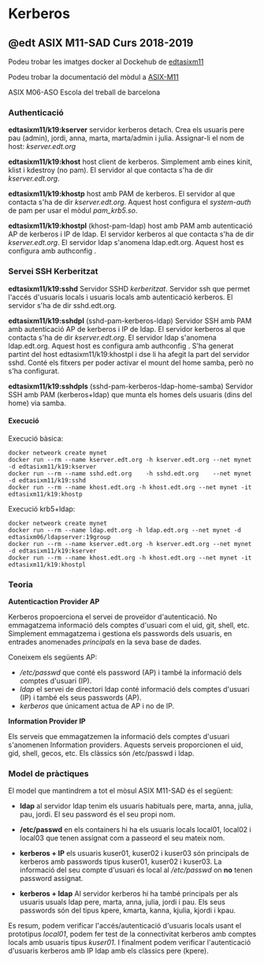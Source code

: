 # Kerberos
## @edt ASIX M11-SAD Curs 2018-2019

Podeu trobar les imatges docker al Dockehub de [edtasixm11](https://hub.docker.com/u/edtasixm11/)

Podeu trobar la documentació del mòdul a [ASIX-M11](https://sites.google.com/site/asixm11edt/)

ASIX M06-ASO Escola del treball de barcelona


### Authenticació

**edtasixm11/k19:kserver** servidor kerberos detach. Crea els usuaris pere
  pau (admin), jordi, anna, marta, marta/admin i julia.
  Assignar-li el nom de host: *kserver.edt.org*

**edtasixm11/k19:khost** host client de kerberos. Simplement amb eines 
  kinit, klist i kdestroy (no pam). El servidor al que contacta s'ha 
  de dir *kserver.edt.org*.

**edtasixm11/k19:khostp** host amb PAM de  kerberos. El servidor al que contacta s'ha
  de dir *kserver.edt.org*. Aquest host configura el *system-auth* de pam per usar el
  mòdul *pam_krb5.so*.

**edtasixm11/k19:khostpl** (khost-pam-ldap) host amb PAM amb autenticació AP de  kerberos i IP de ldap.
  El servidor kerberos al que contacta s'ha de dir *kserver.edt.org*. El servidor ldap
  s'anomena ldap.edt.org. Aquest host es configura amb authconfig .

### Servei SSH Kerberitzat

**edtasixm11/k19:sshd** Servidor SSHD *kerberitzat*. Servidor ssh que permet
  l'accés d'usuaris locals i usuaris locals amb autenticació kerberos. El
  servidor s'ha de dir sshd.edt.org.

**edtasixm11/k19:sshdpl** (sshd-pam-kerberos-ldap) Servidor SSH  amb PAM amb autenticació AP de  kerberos i IP de ldap.
  El servidor kerberos al que contacta s'ha de dir *kserver.edt.org*. El servidor ldap
  s'anomena ldap.edt.org. Aquest host es configura amb authconfig . 
  S'ha generat partint del host edtasixm11/k19:khostpl i dse li ha afegit la part del servidor sshd.
  Conté els fitxers per poder activar el mount del home samba, però no s'ha configurat.

**edtasixm11/k19:sshdpls** (sshd-pam-kerberos-ldap-home-samba) Servidor SSH  amb PAM (kerberos+ldap)
  que munta els homes dels usuaris (dins del home) via samba.


#### Execució

Execució bàsica:
```
docker netweork create mynet
docker run --rm --name kserver.edt.org -h kserver.edt.org --net mynet -d edtasixm11/k19:kserver
docker run --rm --name sshd.edt.org    -h sshd.edt.org    --net mynet -d edtasixm11/k19:sshd
docker run --rm --name khost.edt.org -h khost.edt.org --net mynet -it edtasixm11/k19:khostp
```

Execució krb5+ldap:
```
docker netweork create mynet
docker run --rm --name ldap.edt.org -h ldap.edt.org --net mynet -d edtasixm06/ldapserver:19group
docker run --rm --name kserver.edt.org -h kserver.edt.org --net mynet -d edtasixm11/k19:kserver
docker run --rm --name khost.edt.org -h khost.edt.org --net mynet -it edtasixm11/k19:khostpl
```


### Teoria

**Autenticaction Provider AP**

Kerberos propoerciona el servei de proveïdor d'autenticació. No emmagatzema informació dels comptes d'usuari com
el uid, git, shell, etc. Simplement emmagatzema i gestiona els passwords dels usuaris, en entrades anomenades 
*principals* en la seva base de dades.

Coneixem els següents AP:

 * */etc/passwd* que conté els password (AP) i també la informació dels comptes d'usuari (IP).
 * *ldap* el servei de directori ldap conté informació dels comptes d'usuari (IP) i també els seus passwords (AP).
 * *kerberos* que únicament actua de AP i no de IP.

**Information Provider IP**

Els serveis que emmagatzemen la informació dels comptes d'usuari s'anomenen Information providers. Aquests
serveis proporcionen el uid, gid, shell, gecos, etc. Els clàssics són /etc/passwd i ldap.


### Model de pràctiques

El model que mantindrem a tot el mòsul ASIX M11-SAD és el següent:

 * **ldap** al servidor ldap tenim els usuaris habituals pere, marta, anna, julia, pau, jordi. El seu
  password és el seu propi nom.

 * **/etc/passwd** en els containers hi ha els usuaris locals local01, local02 i local03 que tenen assignat 
  com a passeord el seu mateix nom.

 * **kerberos + IP** els usuaris kuser01, kuser02 i kuser03 són principals de kerberos amb passwords tipus kuser01,
  kuser02 i kuser03. La informació del seu compte d'usuari és local al */etc/passwd* on **no** tenen password
  assignat.

 * **kerberos + ldap** Al servidor kerberos hi ha també principals per als usuaris usuals ldap pere, marta, anna, julia,
  jordi i pau. Els seus passwords són del tipus kpere, kmarta, kanna, kjulia, kjordi i kpau.

Es resum, podem verificar l'accés/autenticació d'usuaris locals usant el prototipus *local01*, podem fer test de la
connectivitat kerberos amb comptes locals amb usuaris tipus *kuser01*.  I finalment podem verificar l'autenticació
d'usuaris kerberos amb IP ldap amb els clàssics pere (kpere).



